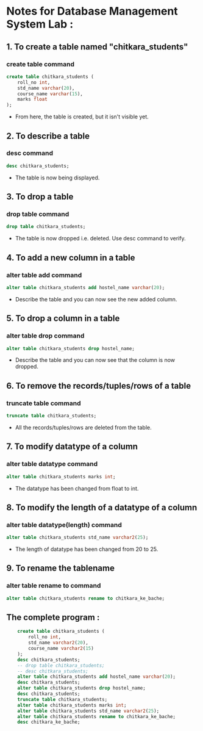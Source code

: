 # Notes for Database Management System Lab :

## 1. To create a table named "chitkara_students"
### create table command 

```sql
create table chitkara_students (
    roll_no int,
    std_name varchar(20),
    course_name varchar(15),
    marks float
); 
```
-   From here, the table is created, but it isn't visible yet. 

## 2. To describe a table 
### desc <tablename> command

```sql
desc chitkara_students;
```
-   The table is now being displayed.

## 3. To drop a table 
### drop table <tablename> command

```sql
drop table chitkara_students; 
```
-   The table is now dropped i.e. deleted. Use desc <tablename> command to verify.

## 4. To add a new column in a table
### alter table <tablename> add <columnname> <datatype> command

```sql
alter table chitkara_students add hostel_name varchar(20); 
```
-   Describe the table and you can now see the new added column.

## 5. To drop a column in a table
### alter table <tablename> drop <columnname> command

```sql
alter table chitkara_students drop hostel_name; 
```
-   Describe the table and you can now see that the column is now dropped.

## 6. To remove the records/tuples/rows of a table
### truncate table <tablename> command

```sql
truncate table chitkara_students; 
```
-   All the records/tuples/rows are deleted from the table. 

## 7. To modify datatype of a column
### alter table <tablename> <columnname> datatype command

```sql
alter table chitkara_students marks int;
```
-   The datatype has been changed from float to int.

## 8. To modify the length of a datatype of a column
### alter table <tablename> <columnname> datatype(length) command

```sql
alter table chitkara_students std_name varchar2(25);
```
-   The length of datatype has been changed from 20 to 25.

## 9. To rename the tablename
### alter table <tableOLDname> rename to <tableNEWname> command

```sql
alter table chitkara_students rename to chitkara_ke_bache;
```

## The complete program :

```sql
    create table chitkara_students (
        roll_no int,
        std_name varchar2(20),
        course_name varchar2(15)
    ); 
    desc chitkara_students;
    -- drop table chitkara_students; 
    -- desc chitkara_students;
    alter table chitkara_students add hostel_name varchar(20); 
    desc chitkara_students;
    alter table chitkara_students drop hostel_name; 
    desc chitkara_students;
    truncate table chitkara_students; 
    alter table chitkara_students marks int;
    alter table chitkara_students std_name varchar2(25);
    alter table chitkara_students rename to chitkara_ke_bache;
    desc chitkara_ke_bache;
```